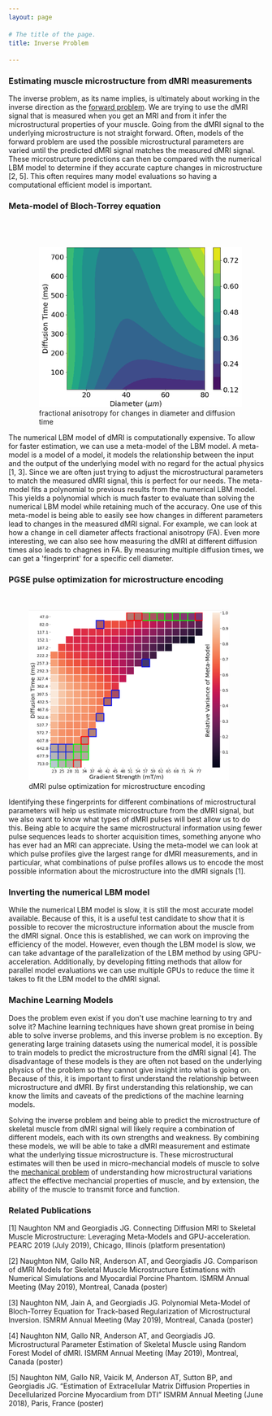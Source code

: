 ```yaml
---
layout: page

# The title of the page.
title: Inverse Problem

---
```

### Estimating muscle microstructure from dMRI measurements

The inverse problem, as its name implies, is ultimately about working in the inverse direction as the [forward problem](/pages/forward-problem/). We are trying to use the dMRI signal that is measured when you get an MRI and from it infer the microstructural properties of your muscle. Going from the dMRI signal to the underlying microstructure is not straight forward. Often, models of the forward problem are used the possible microstructural parameters are varied until the predicted dMRI signal matches the measured dMRI signal. These microstructure predictions can then be compared with the numerical LBM model to determine if they accurate capture changes in microstructure \[2, 5\]. This often requires many model evaluations so having a computational efficient model is important. 

### Meta-model of Bloch-Torrey equation

<figure style="float: right; padding-top:40px;  padding-left:20px; ">
<img src="/assets/img/diameter-fingerprint.png"  width="400">     
<figcaption>fractional anisotropy for changes in diameter and diffusion time</figcaption>
</figure>

The numerical LBM model of dMRI is computationally expensive. To allow for faster estimation, we can use a meta-model of the LBM model. A meta-model is a model of a model, it models the relationship between the input and the output of the underlying model with no regard for the actual physics \[1, 3\]. Since we are often just trying to adjust the microstructural parameters to match the measured dMRI signal, this is perfect for our needs. The meta-model fits a polynomial to previous results from the numerical LBM model. This yields a polynomial which is much faster to evaluate than solving the numerical LBM model while retaining much of the accuracy. One use of this meta-model is being able to easily see how changes in different parameters lead to changes in the measured dMRI signal. For example, we can look at how a change in cell diameter affects fractional anisotropy (FA). Even more interesting, we can also see how measuring the dMRI at different diffusion times also leads to chagnes in FA. By measuring multiple diffusion times, we can get a 'fingerprint' for a specific cell diameter. 

### PGSE pulse optimization for microstructure encoding

<figure style="float: left; padding-top:20px;  padding-right:30px; ">
<img src="/assets/img/final_parameter_selection.PNG"  width="400">     
<figcaption>dMRI pulse optimization for microstructure encoding</figcaption>
</figure>

Identifying these fingerprints for different combinations of microstructural parameters will help us estimate microstructure from the dMRI signal, but we also want to know what types of dMRI pulses will best allow us to do this. Being able to acquire the same microstructural information using fewer pulse sequences leads to shorter acquisition times, something anyone who has ever had an MRI can appreciate. Using the meta-model we can look at which pulse profiles give the largest range for dMRI measurements, and in particular, what combinations of pulse profiles allows us to encode the most possible information about the microstructure into the dMRI signals \[1\]. 

### Inverting the numerical LBM model

While the numerical LBM model is slow, it is still the most accurate model available. Because of this, it is a useful test candidate to show that it is possible to recover the microstructure information about the muscle from the dMRI signal. Once this is established, we can work on improving the efficiency of the model. However, even though the LBM model is slow, we can take advantage of the parallelization of the LBM method by using GPU-acceleration. Additionally, by developing fitting methods that allow for parallel model evaluations we can use multiple GPUs to reduce the time it takes to fit the LBM model to the dMRI signal.  

### Machine Learning Models

Does the problem even exist if you don't use machine learning to try and solve it? Machine learning techniques have shown great promise in being able to solve inverse problems, and this inverse problem is no exception. By generating large training datasets using the numerical model, it is possible to train models to predict the microstructure from the dMRI signal \[4\]. The disadvantage of these models is they are often not based on the underlying physics of the problem so they cannot give insight into what is going on. Because of this, it is important to first understand the relationship between microstructure and dMRI. By first understanding this relationship, we can know the limits and caveats of the predictions of the machine learning models. 

Solving the inverse problem and being able to predict the microstructure of skeletal muscle from dMRI signal will likely require a combination of different models, each with its own strengths and weakness. By combining these models, we will be able to take a dMRI measurement and estimate what the underlying tissue microstructure is. These microstructural estimates will then be used in micro-mechancial models of muscle to solve the [mechanical problem](/pages/mechanical-problem/) of understanding how microstructural variations affect the effective mechancial properties of muscle, and by extension, the ability of the muscle to transmit force and function. 

### Related Publications

\[1\] Naughton NM and Georgiadis JG. Connecting Diffusion MRI to Skeletal Muscle Microstructure: Leveraging Meta-Models and GPU-acceleration. PEARC 2019 (July 2019), Chicago, Illinois (platform presentation)

\[2\] Naughton NM, Gallo NR, Anderson AT, and Georgiadis JG. Comparison of dMRI Models for Skeletal Muscle Microstructure Estimations with Numerical Simulations and Myocardial Porcine Phantom. ISMRM Annual Meeting (May 2019), Montreal, Canada (poster)

\[3\] Naughton NM, Jain A, and Georgiadis JG. Polynomial Meta-Model of Bloch-Torrey Equation for Track-based Regularization of Microstructural Inversion. ISMRM Annual Meeting (May 2019), Montreal, Canada (poster)

\[4\] Naughton NM, Gallo NR, Anderson AT, and Georgiadis JG. Microstructural Parameter Estimation of Skeletal Muscle using Random Forest Model of dMRI. ISMRM Annual Meeting (May 2019), Montreal, Canada (poster)

\[5\] Naughton NM, Gallo NR, Vaicik M, Anderson AT, Sutton BP, and Georgiadis JG. “Estimation of Extracellular Matrix Diffusion Properties in Decellularized Porcine Myocardium from DTI” ISMRM Annual Meeting (June 2018), Paris, France (poster)
